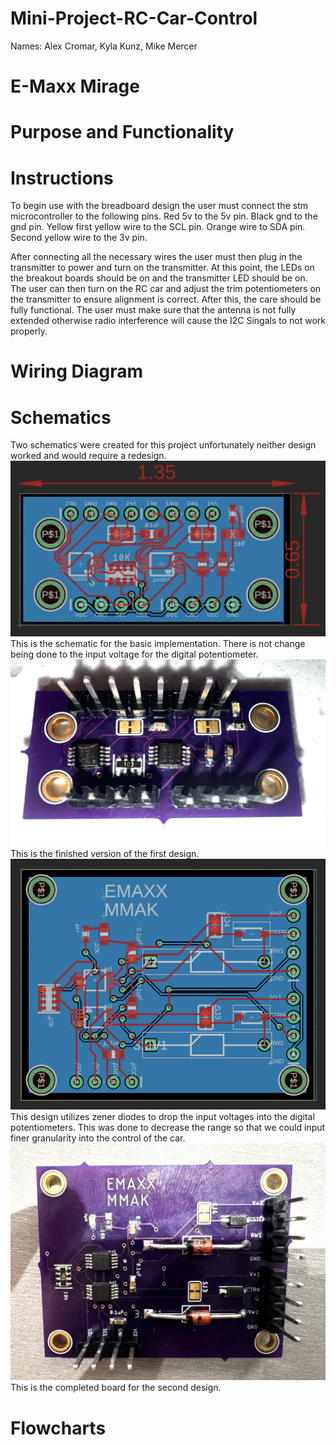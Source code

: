 # Mini-Project-RC-Car-Control
Names: 
Alex Cromar,
Kyla Kunz,
Mike Mercer

# E-Maxx Mirage

# Purpose and Functionality

# Instructions
To begin use with the breadboard design the user must connect the stm microcontroller to the following pins. Red 5v to the 5v pin. Black gnd to the gnd pin. Yellow first yellow wire to the SCL pin. Orange wire to SDA pin. Second yellow wire to the 3v pin. 

After connecting all the necessary wires the user must then plug in the transmitter to power and turn on the transmitter. At this point, the LEDs on the breakout boards should be on and the transmitter LED should be on. The user can then turn on the RC car and adjust the trim potentiometers on the transmitter to ensure alignment is correct. After this, the care should be fully functional. The user must make sure that the antenna is not fully extended otherwise radio interference will cause the I2C  Singals to not work properly.
# Wiring Diagram

# Schematics
Two schematics were created for this project unfortunately neither design worked and would require a redesign.
![alt text](PCB_Design.png)
This is the schematic for the basic implementation. There is not change being done to the input voltage for the digital potentiometer.
![alt text](PCB_Soldered.png)
This is the finished version of the first design.
![alt text](PCB_ZenerDiodes_Design.png)
This design utilizes zener diodes to drop the input voltages into the digital potentiometers. 
This was done to decrease the range so that we could input finer granularity into the control of the car.
![alt text](PCB_ZenerDiodes_Soldered.png)
This is the completed board for the second design.
# Flowcharts
